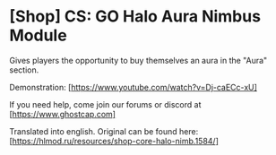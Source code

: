 # [Shop] CS: GO Halo Aura Nimbus Module

Gives players the opportunity to buy themselves an aura in the "Aura" section.

Demonstration: [https://www.youtube.com/watch?v=Dj-caECc-xU]

If you need help, come join our forums or discord at [https://www.ghostcap.com]

Translated into english. Original can be found here: [https://hlmod.ru/resources/shop-core-halo-nimb.1584/]